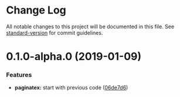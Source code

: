 # Change Log

All notable changes to this project will be documented in this file. See [standard-version](https://github.com/conventional-changelog/standard-version) for commit guidelines.

<a name="0.1.0-alpha.0"></a>
# 0.1.0-alpha.0 (2019-01-09)


### Features

* **paginatex:** start with previous code ([06de7d6](https://github.com/brunobertolini/paginatex/commit/06de7d6))
